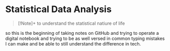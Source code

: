 # Statistical Data Analysis
> [!Note]+ 
> to understand the statistical natiure of life

so this is the beginning of taking notes on GitHub and trying to operate a digital notebook and trying to be as well versed in common typing  mistakes I can make and be able to still understand the difference in tech.